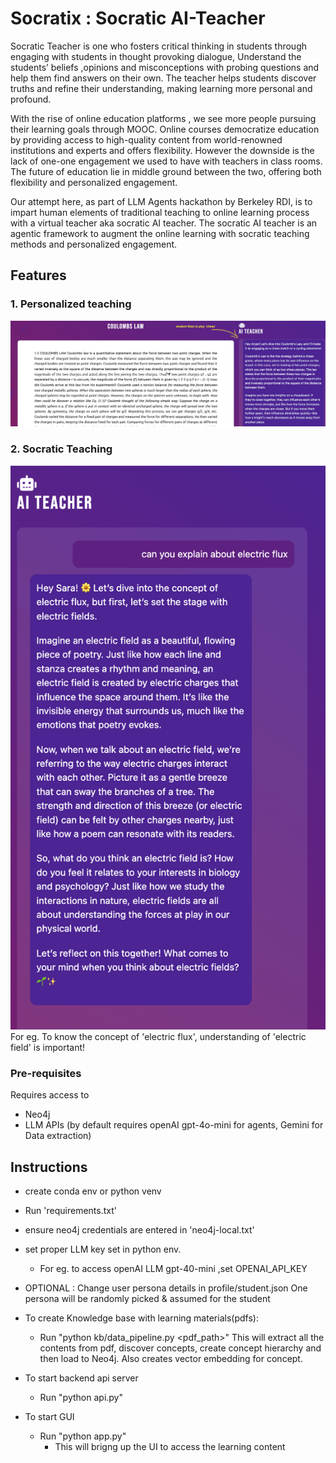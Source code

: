 # Socratix : Socratic AI-Teacher
Socratic Teacher is one who fosters critical thinking in students through engaging with students in thought provoking dialogue, Understand the students’ beliefs ,opinions and misconceptions with probing questions and help them find answers on their own. The teacher helps students discover truths and refine their understanding, making learning more personal and profound.

With the rise of online education platforms , we see more people pursuing their learning goals through MOOC. Online courses democratize education by providing access to high-quality content from world-renowned institutions and experts and offers flexibility. However the downside is the lack of one-one engagement we used to have with teachers in class rooms. The future of education lie in middle ground between the two, offering both flexibility and personalized engagement.

Our attempt here, as part of LLM Agents hackathon by Berkeley RDI, is to impart human elements of traditional teaching to online learning process with a virtual teacher aka socratic AI teacher. The socratic AI teacher is an agentic framework to augment the online learning with socratic teaching methods and personalized engagement.
## Features
### 1. Personalized teaching
![Personalization](images/PersonalizedTeaching-eg.png)

### 2. Socratic Teaching
![Personalization](images/foundationConcepts-eg.png)
For eg. To know the concept of 'electric flux', understanding of 'electric field' is important!
    
### Pre-requisites
Requires access to
- Neo4j
- LLM APIs (by default requires openAI gpt-4o-mini for agents, Gemini for Data extraction)

## Instructions
- create conda env or python venv
- Run 'requirements.txt'
- ensure neo4j credentials are entered in 'neo4j-local.txt'
- set proper LLM key set in python env.
  - For eg. to access openAI LLM gpt-40-mini ,set OPENAI_API_KEY

- OPTIONAL : Change user persona details in profile/student.json
  One persona will be randomly picked & assumed for the student
    
- To create Knowledge base with learning materials(pdfs):
    - Run "python kb/data_pipeline.py <pdf_path>"
      This will extract all the contents from pdf, discover concepts, create concept hierarchy and then load to Neo4j. Also creates vector embedding for concept.

- To start backend api server
  - Run "python api.py"
 
- To start GUI
  - Run "python app.py"
    - This will brigng up the UI to access the learning content
